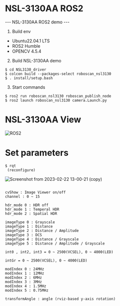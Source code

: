 # NSL-3130AA ROS2
--- NSL-3130AA ROS2 demo ---

1. Build env
 - Ubuntu22.04.1 LTS
 - ROS2 Humble
 - OPENCV 4.5.4
 
 
2. Build NSL-3130AA demo
```
$ cd NSL3130_driver
$ colcon build --packages-select roboscan_nsl3130
$ . install/setup.bash
```
 
3. Start commands
```
$ ros2 run roboscan_nsl3130 roboscan_publish_node
$ ros2 launch roboscan_nsl3130 camera.Launch.py
```

# NSL-3130AA View


  ![ROS2](https://user-images.githubusercontent.com/106071093/218378867-6792ac7b-4b2f-4227-9fa3-ef833f0fc784.png)


# Set parameters
```
$ rqt
 (reconfigure)
```

![Screenshot from 2023-02-22 13-00-21 (copy)](https://user-images.githubusercontent.com/106071093/220520356-3d16736f-902c-4d9e-858d-a6ed8ddf87aa.png)


```

cvShow : Image Viewer on/off
channel : 0 ~ 15

hdr_mode 0 : HDR off
hdr_mode 1 : Temperal HDR
hdr_mode 2 : Spatial HDR

imageType 0 : Grayscale 
imageType 1 : Distance 
imageType 2 : Distance / Amplitude
imageType 3 : DCS
imageType 4 : Distance / Grayscale
imageType 5 : Distance / Amplitude / Grayscale

int0 , int2, int3 = 0 ~ 2500(VCSEL), 0 ~ 4000(LED)

intGr = 0 ~ 2500(VCSEL), 0 ~ 4000(LED)

modIndex 0 : 24MHz
modIndex 1 : 12MHz
modIndex 2 : 6MHz
modIndex 3 : 3MHz
modIndex 4 : 1.5MHz
modIndex 5 : 0.75MHz

transformAngle : angle (rviz-based y-axis rotation)
```

 



 
 
 

